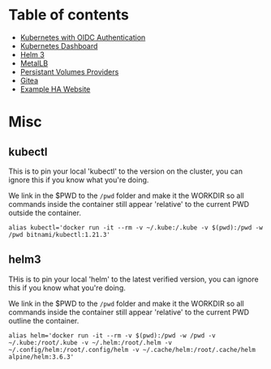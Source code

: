 # Table of contents
- [Kubernetes with OIDC Authentication](oidc/)
- [Kubernetes Dashboard](dashboard/)
- [Helm 3](helm/)
- [MetalLB](metallb/)
- [Persistant Volumes Providers](pv/)
- [Gitea](gitea/)
- [Example HA Website](example_ha_website/)

# Misc
## kubectl
This is to pin your local 'kubectl' to the version on the cluster, you can ignore this if you know what you're doing.

We link in the $PWD to the `/pwd` folder and make it the WORKDIR so all commands inside the container still appear 'relative' to the current PWD outside the container.
```
alias kubectl='docker run -it --rm -v ~/.kube:/.kube -v $(pwd):/pwd -w /pwd bitnami/kubectl:1.21.3'
```

## helm3
THis is to pin your local 'helm' to the latest verified version, you can ignore this if you know what you're doing.

We link in the $PWD to the `/pwd` folder and make it the WORKDIR so all commands inside the container still appear 'relative' to the current PWD outline the container.
```
alias helm='docker run -it --rm -v $(pwd):/pwd -w /pwd -v ~/.kube:/root/.kube -v ~/.helm:/root/.helm -v ~/.config/helm:/root/.config/helm -v ~/.cache/helm:/root/.cache/helm alpine/helm:3.6.3'
```
